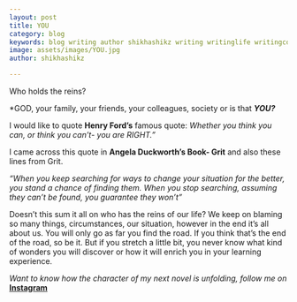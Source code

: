```yaml
---
layout: post
title: YOU
category: blog
keywords: blog writing author shikhashikz writing writinglife writingcommunity dailyblogpost journey life grit
image: assets/images/YOU.jpg
author: shikhashikz

---
```


Who holds the reins? 

*GOD, your family, your friends, your colleagues, society or is that ***YOU?***

I would like to quote **Henry Ford’s** famous quote: *Whether you think you can, or think you can’t- you are RIGHT.”*

I came across this quote in **Angela Duckworth’s Book- Grit** and also these lines from Grit.

*“When you keep searching for ways to change your situation for the better, you stand a chance of finding them. When you stop searching, assuming they can’t be found, you guarantee they won’t”*

Doesn’t this sum it all on who has the reins of our life? We keep on blaming so many things, circumstances, our situation, however in the end it’s all about us. You will only go as far you find the road. If you think that’s the end of the road, so be it. But if you stretch a little bit, you never know what kind of wonders you will discover or how it will enrich you in your learning experience. 

*Want to know how the character of my next novel is unfolding, follow me on* **[Instagram](https://www.instagram.com/novelistinaction/)**
